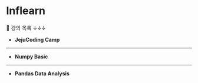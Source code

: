 # Inflearn
📆  강의 목록 ↓↓↓

- **JejuCoding Camp**
---
- **Numpy Basic**
---
- **Pandas Data Analysis**
